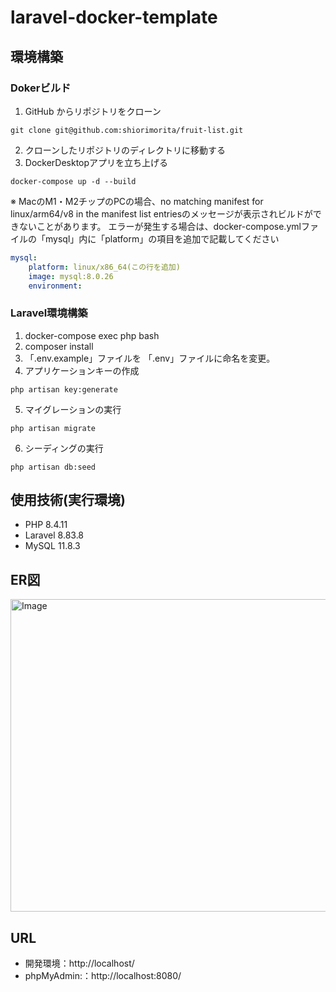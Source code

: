 # laravel-docker-template
## 環境構築
### Dokerビルド
1. GitHub からリポジトリをクローン
```
git clone git@github.com:shiorimorita/fruit-list.git
```
2. クローンしたリポジトリのディレクトリに移動する
3. DockerDesktopアプリを立ち上げる
```
docker-compose up -d --build
```  
※ MacのM1・M2チップのPCの場合、no matching manifest for linux/arm64/v8 in the manifest list entriesのメッセージが表示されビルドができないことがあります。 エラーが発生する場合は、docker-compose.ymlファイルの「mysql」内に「platform」の項目を追加で記載してください

```yaml
mysql:
    platform: linux/x86_64(この行を追加)
    image: mysql:8.0.26
    environment:
```

### Laravel環境構築
1. docker-compose exec php bash
2. composer install
3. 「.env.example」ファイルを 「.env」ファイルに命名を変更。
4. アプリケーションキーの作成
```
php artisan key:generate
```
5. マイグレーションの実行
```
php artisan migrate
```
6. シーディングの実行
```
php artisan db:seed
```

## 使用技術(実行環境)
+ PHP 8.4.11
+ Laravel 8.83.8
+ MySQL 11.8.3
  
## ER図
<img width="721" height="500" alt="Image" src="https://github.com/user-attachments/assets/1755351d-c41a-4886-82cd-49697734d3d5" />

## URL
+ 開発環境：http://localhost/
+ phpMyAdmin:：http://localhost:8080/